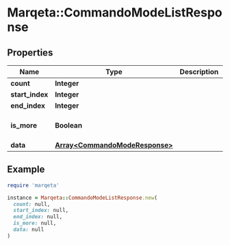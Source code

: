 # Marqeta::CommandoModeListResponse

## Properties

| Name | Type | Description | Notes |
| ---- | ---- | ----------- | ----- |
| **count** | **Integer** |  | [optional] |
| **start_index** | **Integer** |  | [optional] |
| **end_index** | **Integer** |  | [optional] |
| **is_more** | **Boolean** |  | [optional][default to false] |
| **data** | [**Array&lt;CommandoModeResponse&gt;**](CommandoModeResponse.md) |  | [optional] |

## Example

```ruby
require 'marqeta'

instance = Marqeta::CommandoModeListResponse.new(
  count: null,
  start_index: null,
  end_index: null,
  is_more: null,
  data: null
)
```

